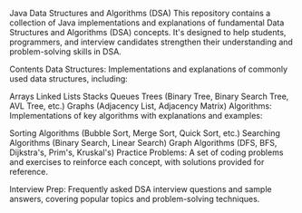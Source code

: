 
Java Data Structures and Algorithms (DSA)
This repository contains a collection of Java implementations and explanations of fundamental Data Structures and Algorithms (DSA) concepts. It's designed to help students, programmers, and interview candidates strengthen their understanding and problem-solving skills in DSA.

Contents
Data Structures: Implementations and explanations of commonly used data structures, including:

Arrays
Linked Lists
Stacks
Queues
Trees (Binary Tree, Binary Search Tree, AVL Tree, etc.)
Graphs (Adjacency List, Adjacency Matrix)
Algorithms: Implementations of key algorithms with explanations and examples:

Sorting Algorithms (Bubble Sort, Merge Sort, Quick Sort, etc.)
Searching Algorithms (Binary Search, Linear Search)
Graph Algorithms (DFS, BFS, Dijkstra's, Prim's, Kruskal's)
Practice Problems: A set of coding problems and exercises to reinforce each concept, with solutions provided for reference.

Interview Prep: Frequently asked DSA interview questions and sample answers, covering popular topics and problem-solving techniques.
